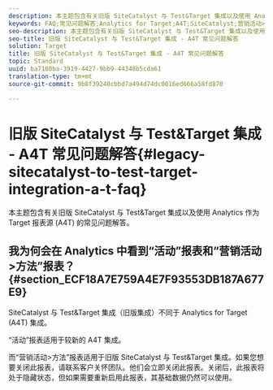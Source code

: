 ```yaml
---
description: 本主题包含有关旧版 SiteCatalyst 与 Test&Target 集成以及使用 Analytics 作为 Target 报表源 (A4T) 的常见问题解答。
keywords: FAQ;常见问题解答;Analytics for Target;A4T;SiteCatalyst;营销活动>方法;Test&Target;集成
seo-description: 本主题包含有关旧版 SiteCatalyst 与 Test&Target 集成以及使用 Analytics 作为 Target 报表源 (A4T) 的常见问题解答。
seo-title: 旧版 SiteCatalyst 与 Test&Target 集成 - A4T 常见问题解答
solution: Target
title: 旧版 SiteCatalyst 与 Test&Target 集成 - A4T 常见问题解答
topic: Standard
uuid: ba7180ba-3919-4427-9bb9-44348b5cda61
translation-type: tm+mt
source-git-commit: 9b8f39240cbbd7a494d74dc0016ed666a58fd870

---
```



# 旧版 SiteCatalyst 与 Test&amp;Target 集成 - A4T 常见问题解答{#legacy-sitecatalyst-to-test-target-integration-a-t-faq}

本主题包含有关旧版 SiteCatalyst 与 Test&amp;Target 集成以及使用 Analytics 作为 Target 报表源 (A4T) 的常见问题解答。

## 我为何会在 Analytics 中看到“活动”报表和“营销活动&gt;方法”报表？{#section_ECF18A7E759A4E7F93553DB187A677E9}

SiteCatalyst 与 Test&amp;Target 集成（旧版集成）不同于 Analytics for Target (A4T) 集成。

“活动”报表适用于较新的 A4T 集成。

而“营销活动&gt;方法”报表适用于旧版 SiteCatalyst 与 Test&amp;Target 集成。如果您想要关闭此报表，请联系客户关怀团队。他们会立即关闭此报表。关闭后，此报表将处于隐藏状态，但如果需要重新启用此报表，其基础数据仍然可以使用。
